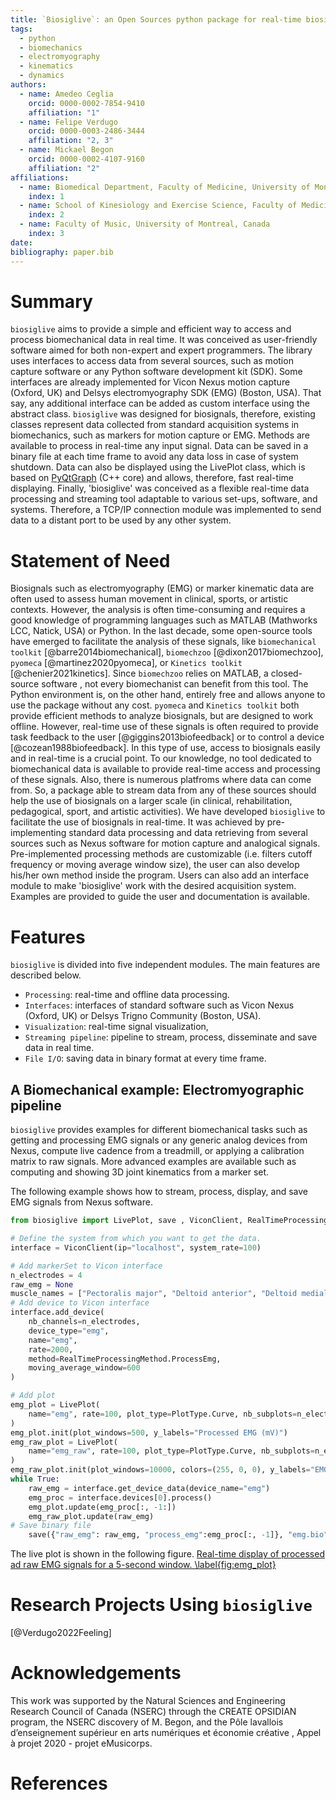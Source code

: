 ```yaml
---
title: `Biosiglive`: an Open Sources python package for real-time biosignals processing.
tags:
  - python
  - biomechanics
  - electromyography
  - kinematics
  - dynamics
authors:
  - name: Amedeo Ceglia
    orcid: 0000-0002-7854-9410
    affiliation: "1"
  - name: Felipe Verdugo
    orcid: 0000-0003-2486-3444
    affiliation: "2, 3"
  - name: Mickael Begon
    orcid: 0000-0002-4107-9160
    affiliation: "2"
affiliations:
  - name: Biomedical Department, Faculty of Medicine, University of Montreal, Canada
    index: 1
  - name: School of Kinesiology and Exercise Science, Faculty of Medicine, University of Montreal, Canada
    index: 2
  - name: Faculty of Music, University of Montreal, Canada
    index: 3
date: 
bibliography: paper.bib
---
```


# Summary
`biosiglive` aims to provide a simple and efficient way to access and process biomechanical data in real time.
It was conceived as user-friendly software aimed for both non-expert and expert programmers.
The library uses interfaces to access data from several sources, such as motion capture software or any Python software development kit (SDK).
Some interfaces are already implemented for Vicon Nexus motion capture (Oxford, UK) and Delsys electromyography SDK (EMG) (Boston, USA). 
That say, any additional interface can be added as custom interface using the abstract class.
`biosiglive` was designed for biosignals, therefore, existing classes represent data collected from standard acquisition systems in biomechanics, 
such as markers for motion capture or EMG. Methods are available to process in real-time any input signal. 
Data can be saved in a binary file at each time frame to avoid any data loss in case of system shutdown. 
Data can also be displayed using the LivePlot class, which is based on [PyQtGraph](https://github.com/pyqtgraph/pyqtgraph) (C++ core) and allows, 
therefore, fast real-time displaying. 
Finally, 'biosiglive' was conceived as a flexible real-time data processing and streaming tool adaptable to various set-ups, 
software, and systems. 
Therefore, a TCP/IP connection module was implemented to send data to a distant port to be used by any other system.

# Statement of Need
Biosignals such as electromyography (EMG) or marker kinematic data are often used to assess human movement in clinical, 
sports, or artistic contexts. 
However, the analysis is often time-consuming and requires a good knowledge of programming languages such as MATLAB (Mathworks LCC, Natick, USA) or Python. 
In the last decade, some open-source tools have emerged to facilitate the analysis of these signals, like  `biomechanical toolkit` [@barre2014biomechanical], 
`biomechzoo` [@dixon2017biomechzoo], `pyomeca` [@martinez2020pyomeca], or `Kinetics toolkit` [@chenier2021kinetics]. 
Since `biomechzoo` relies on MATLAB, a closed-source software  , not every biomechanist can benefit from this tool. 
The Python environment is, on the other hand, entirely free and allows anyone to use the package without any cost. 
`pyomeca` and `Kinetics toolkit` both provide efficient methods to analyze biosignals, but are designed to work offline. 
However, real-time use of these signals is often required to provide task feedback to the user [@giggins2013biofeedback] or to control a device [@cozean1988biofeedback]. 
In this type of use, access to biosignals easily and in real-time is a crucial point. 
To our knowledge, no tool dedicated to biomechanical data is available to provide real-time access and processing of these signals. 
Also, there is numerous platfroms where data can come from. 
So, a package able to stream data from any of these sources should help the use of biosignals on a larger scale 
(in clinical, rehabilitation, pedagogical, sport, and artistic activities). 
We have developed `biosiglive` to facilitate the use of biosignals in real-time. 
It was achieved by pre-implementing standard data processing and data retrieving from several sources such as Nexus software for motion capture and analogical signals. 
Pre-implemented processing methods are customizable (i.e. filters cutoff frequency or moving average window size), the user can also develop his/her own method inside the program. 
Users can also add an interface module to make 'biosiglive' work with the desired acquisition system. 
Examples are provided to guide the user and documentation is available. 

# Features
`biosiglive` is divided into five independent modules. The main features are described below.
- `Processing`: real-time and offline data processing.
- `Interfaces`: interfaces of standard software such as Vicon Nexus (Oxford, UK) or Delsys Trigno Community  (Boston, USA).
- `Visualization`: real-time signal visualization,
- `Streaming pipeline`: pipeline to stream, process, disseminate and save data in real time.
- `File I/O`: saving data in binary format at every time frame.

## A Biomechanical example: Electromyographic pipeline
`biosiglive` provides examples for different biomechanical tasks such as getting and processing EMG signals or any generic analog devices from Nexus, 
compute live cadence from a treadmill, or applying a calibration matrix to raw signals. 
More advanced examples are available such as computing and showing 3D joint kinematics from a marker set. 

The following example shows how to stream, process, display, and save EMG signals from Nexus software.

```python
from biosiglive import LivePlot, save , ViconClient, RealTimeProcessingMethod, PlotType

# Define the system from which you want to get the data.
interface = ViconClient(ip="localhost", system_rate=100)

# Add markerSet to Vicon interface
n_electrodes = 4
raw_emg = None
muscle_names = ["Pectoralis major", "Deltoid anterior", "Deltoid medial", "Deltoid posterior"]
# Add device to Vicon interface
interface.add_device(
    nb_channels=n_electrodes,
    device_type="emg",
    name="emg",
    rate=2000,
    method=RealTimeProcessingMethod.ProcessEmg,
    moving_average_window=600
)

# Add plot
emg_plot = LivePlot(
    name="emg", rate=100, plot_type=PlotType.Curve, nb_subplots=n_electrodes, channel_names=muscle_names
)
emg_plot.init(plot_windows=500, y_labels="Processed EMG (mV)")
emg_raw_plot = LivePlot(
    name="emg_raw", rate=100, plot_type=PlotType.Curve, nb_subplots=n_electrodes, channel_names=muscle_names
)
emg_raw_plot.init(plot_windows=10000, colors=(255, 0, 0), y_labels="EMG (mV)")
while True:
    raw_emg = interface.get_device_data(device_name="emg")
    emg_proc = interface.devices[0].process()
    emg_plot.update(emg_proc[:, -1:])
    emg_raw_plot.update(raw_emg)   
# Save binary file    
    save({"raw_emg": raw_emg, "process_emg":emg_proc[:, -1]}, "emg.bio")
```

The live plot is shown in the following figure.
[Real-time display of processed ad raw EMG signals for a 5-second window.
\label{fig:emg_plot}](EMG_plot.png)


# Research Projects Using `biosiglive`
[@Verdugo2022Feeling]

# Acknowledgements

This work was supported by the Natural Sciences and Engineering Research Council of Canada (NSERC) through the CREATE OPSIDIAN program, 
the NSERC discovery of M. Begon, 
and the Pôle lavallois d’enseignement supérieur en arts numériques et économie créative , Appel à projet 2020 - projet eMusicorps.

# References

